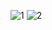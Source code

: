 
![1](https://user-images.githubusercontent.com/47748059/116191343-6cc23a80-a72c-11eb-9f9d-6eb58c6433f8.png)
![2](https://user-images.githubusercontent.com/47748059/116191348-7055c180-a72c-11eb-8f1d-323008c37499.png)
